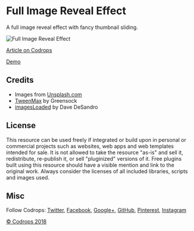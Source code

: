 # Full Image Reveal Effect

A full image reveal effect with fancy thumbnail sliding.

![Full Image Reveal Effect](https://tympanus.net/codrops/wp-content/uploads/2018/06/FullImageReveal_featured.jpg)

[Article on Codrops](https://tympanus.net/codrops/?p=35087)

[Demo](http://tympanus.net/Development/FullImageReveal/)

## Credits

- Images from [Unsplash.com](https://unsplash.com/)
- [TweenMax](https://greensock.com/tweenmax) by Greensock
- [imagesLoaded](https://imagesloaded.desandro.com/) by Dave DeSandro

## License
This resource can be used freely if integrated or build upon in personal or commercial projects such as websites, web apps and web templates intended for sale. It is not allowed to take the resource "as-is" and sell it, redistribute, re-publish it, or sell "pluginized" versions of it. Free plugins built using this resource should have a visible mention and link to the original work. Always consider the licenses of all included libraries, scripts and images used.

## Misc

Follow Codrops: [Twitter](http://www.twitter.com/codrops), [Facebook](http://www.facebook.com/codrops), [Google+](https://plus.google.com/101095823814290637419), [GitHub](https://github.com/codrops), [Pinterest](http://www.pinterest.com/codrops/), [Instagram](https://www.instagram.com/codropsss/)


[© Codrops 2018](http://www.codrops.com)





